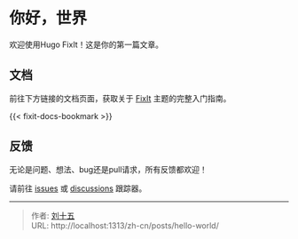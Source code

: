 # 你好，世界


欢迎使用Hugo FixIt！这是你的第一篇文章。

<!--more-->

## 文档

前往下方链接的文档页面，获取关于 [FixIt](https://github.com/hugo-fixit/FixIt) 主题的完整入门指南。

{{< fixit-docs-bookmark >}}

## 反馈

无论是问题、想法、bug还是pull请求，所有反馈都欢迎！

请前往 [issues](https://github.com/hugo-fixit/FixIt/issues) 或 [discussions](https://github.com/hugo-fixit/FixIt/discussions) 跟踪器。

---

> 作者: [刘十五](https://github.com/xyz-liu15)  
> URL: http://localhost:1313/zh-cn/posts/hello-world/  

